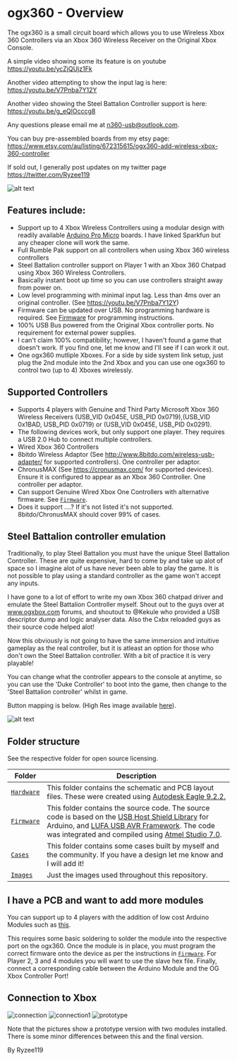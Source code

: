 


# ogx360 - Overview

The ogx360 is a small circuit board which allows you to use Wireless Xbox 360 Controllers via an Xbox 360 Wireless Receiver on the Original Xbox Console.

A simple video showing some its feature is on youtube https://youtu.be/ycZjQUjz1Fk

Another video attempting to show the input lag is here: https://youtu.be/V7Pnba7Y12Y

Another video showing the Steel Battalion Controller support is here: https://youtu.be/g_eQlOcccg8

Any questions please email me at n360-usb@outlook.com.

You can buy pre-assembled boards from my etsy page: https://www.etsy.com/au/listing/672315615/ogx360-add-wireless-xbox-360-controller 

If sold out, I generally post updates on my twitter page https://twitter.com/Ryzee119

![alt text](https://github.com/Ryzee119/ogx360/blob/master/Images/image1.jpg?raw=true "ogx360-1")

## Features include:
* Support up to 4 Xbox Wireless Controllers using a modular design with readily available [Arduino Pro Micro](https://www.sparkfun.com/products/12640) boards. I have linked Sparkfun but any cheaper clone will work the same.
* Full Rumble Pak support on all controllers when using Xbox 360 wireless controllers
* Steel Battalion controller support on Player 1 with an Xbox 360 Chatpad using Xbox 360 Wireless Controllers.
* Basically instant boot up time so you can use controllers straight away from power on.
* Low level programming with minimal input lag. Less than 4ms over an original controller. (See https://youtu.be/V7Pnba7Y12Y)
* Firmware can be updated over USB. No programming hardware is required. See [Firmware](https://github.com/Ryzee119/ogx360/tree/master/Firmware) for programming instructions.
* 100% USB Bus powered from the Original Xbox controller ports. No requirement for external power supplies.
* I can't claim 100% compatibility; however, I haven't found a game that doesn't work. If you find one, let me know and I'll see if I can work it out.
* One ogx360 mutliple Xboxes. For a side by side system link setup, just plug the 2nd module into the 2nd Xbox and you can use one ogx360 to control two (up to 4) Xboxes wirelessly.


## Supported Controllers
* Supports 4 players with Genuine and Third Party Microsoft Xbox 360 Wireless Receivers (USB_VID 0x045E, USB_PID 0x0719),(USB_VID 0x1BAD, USB_PID 0x0719) or (USB_VID 0x045E, USB_PID 0x0291).
* The following devices work, but only support one player. They requires a USB 2.0 Hub to connect multiple controllers.
* Wired Xbox 360 Controllers
* 8bitdo Wireless Adaptor (See http://www.8bitdo.com/wireless-usb-adapter/ for supported controllers). One controller per adaptor.
* ChronusMAX (See https://cronusmax.com/ for supported devices). Ensure it is configured to appear as an Xbox 360 Controller. One controller per adaptor.
* Can support Genuine Wired Xbox One Controllers with alternative firmware. See [`Firmware`](https://github.com/Ryzee119/ogx360/tree/master/Firmware).
* Does it support ....? If it's not listed it's not supported. 8bitdo/ChronusMAX should cover 99% of cases.


## Steel Battalion controller emulation
Traditionally, to play Steel Battalion you must have the unique Steel Battalion Controller. These are quite expensive, hard to come by and take up alot of space so I imagine alot of us have never been able to play the game. It is not possible to play using a standard controller as the game won't accept any inputs.

I have gone to a lot of effort to write my own Xbox 360 chatpad driver and emulate the Steel Battalion Controller myself. Shout out to the guys over at www.ogxbox.com forums, and shoutout to @Kekule who provided a USB descriptor dump and logic analyser data. Also the Cxbx reloaded guys as their source code helped alot!

Now this obviously is not going to have the same immersion and intuitive gameplay as the real controller, but it is atleast an option for those who don't own the Steel Battalion controller. With a bit of practice it is very playable!

You can change what the controller appears to the console at anytime, so you can use the 'Duke Controller' to boot into the game, then change to the 'Steel Battalion controller' whilst in game. 

Button mapping is below. (High Res image available [here](https://i.imgur.com/12SawzC.png)).

![alt text](https://github.com/Ryzee119/ogx360/blob/master/Images/steelbattalion.png?raw=true "sbmapping")


## Folder structure
See the respective folder for open source licensing.

| Folder | Description |
| --- | --- |
| [`Hardware`](https://github.com/Ryzee119/ogx360/tree/master/Hardware) | This folder contains the schematic and PCB layout files. These were created using [Autodesk Eagle 9.2.2.](https://www.autodesk.com/products/eagle/overview)|
| [`Firmware`](https://github.com/Ryzee119/ogx360/tree/master/Firmware) | This folder contains the source code. The source code is based on the [USB Host Shield Library](https://github.com/felis/USB_Host_Shield_2.0) for Arduino, and [LUFA USB AVR Framework](http://www.fourwalledcubicle.com/LUFA.php). The code was integrated and compiled using [Atmel Studio 7.0](https://www.microchip.com/mplab/avr-support/atmel-studio-7).| 
| [`Cases`](https://github.com/Ryzee119/ogx360/tree/master/Cases) | This folder contains some cases built by myself and the community. If you have a design let me know and I will add it!| 
| [`Images`](https://github.com/Ryzee119/ogx360/tree/master/Images) | Just the images used throughout this repository.| 

## I have a PCB and want to add more modules
You can support up to 4 players with the addition of low cost Arduino Modules such as [this](https://www.aliexpress.com/item/New-Pro-Micro-for-arduino-ATmega32U4-5V-16MHz-Module-with-2-row-pin-header-For-Leonardo/32768308647.html).

This requires some basic soldering to solder the module into the respective port on the ogx360. Once the module is in place, you must program the correct firmware onto the device as per the instructions in [`Firmware`](https://github.com/Ryzee119/ogx360/tree/master/Firmware).
For Player 2, 3 and 4 modules you will want to use the slave hex file. Finally, connect a corresponding cable between the Arduino Module and the OG Xbox Controller Port!

## Connection to Xbox
![connection](https://i.imgur.com/oz59WBT.jpg)
![connection1](https://github.com/Ryzee119/ogx360/blob/master/Images/image2.jpg?raw=true "ogx360-1")
![prototype](https://github.com/Ryzee119/ogx360/blob/master/Images/image3.jpg?raw=true "ogx360-1")

Note that the pictures show a prototype version with two modules installed. There is some minor differences between this and the final version.

By Ryzee119

